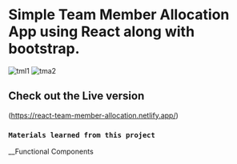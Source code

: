 # Simple Team Member Allocation App using React along with bootstrap.
![tml1](https://user-images.githubusercontent.com/89279974/187806381-3b24cc51-3942-4eb2-9d9e-0771bd0714cf.png)
![tma2](https://user-images.githubusercontent.com/89279974/187806387-02057af3-6f6a-410a-9c09-bc29224535dc.png)



## Check out the Live version

(https://react-team-member-allocation.netlify.app/)

### `Materials learned from this project`
 __Functional Components
